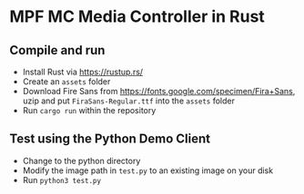 MPF MC Media Controller in Rust
===============================

Compile and run
---------------

* Install Rust via https://rustup.rs/
* Create an `assets` folder
* Download Fire Sans from https://fonts.google.com/specimen/Fira+Sans, uzip and put `FiraSans-Regular.ttf` into the `assets` folder
* Run `cargo run` within the repository

Test using the Python Demo Client
---------------------------------

* Change to the python directory
* Modify the image path in `test.py` to an existing image on your disk
* Run `python3 test.py`

